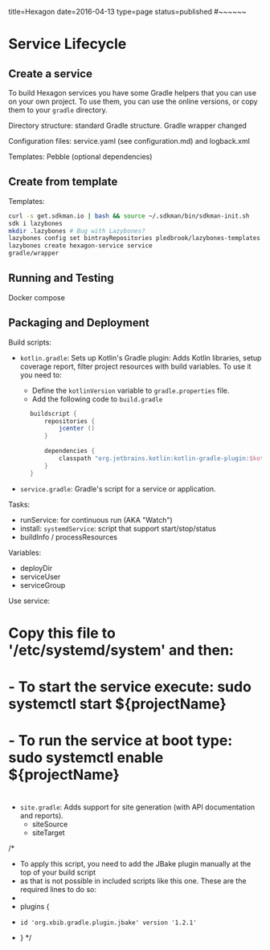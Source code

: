 title=Hexagon
date=2016-04-13
type=page
status=published
#~~~~~~


Service Lifecycle
=================

Create a service
----------------

To build Hexagon services you have some Gradle helpers that you can use on your own project. To
use them, you can use the online versions, or copy them to your `gradle` directory.

Directory structure: standard Gradle structure. Gradle wrapper changed

Configuration files: service.yaml (see configuration.md) and logback.xml

Templates: Pebble (optional dependencies)

Create from template
--------------------
  
Templates:

```bash
curl -s get.sdkman.io | bash && source ~/.sdkman/bin/sdkman-init.sh
sdk i lazybones
mkdir .lazybones # Bug with Lazybones?
lazybones config set bintrayRepositories pledbrook/lazybones-templates jamming/maven
lazybones create hexagon-service service
gradle/wrapper
```

Running and Testing
-------------------

Docker compose

Packaging and Deployment
------------------------

Build scripts:

  * `kotlin.gradle`: Sets up Kotlin's Gradle plugin: Adds Kotlin libraries, setup coverage report,
    filter project resources with build variables. To use it you need to:

    - Define the `kotlinVersion` variable to `gradle.properties` file.
    - Add the following code to `build.gradle`
 
```Groovy
      buildscript {
          repositories {
              jcenter ()
          }
      
          dependencies {
              classpath "org.jetbrains.kotlin:kotlin-gradle-plugin:$kotlinVersion"
          }
      }
```




  * `service.gradle`: Gradle's script for a service or application.

Tasks:
- runService: for continuous run (AKA "Watch")
- install: `systemdService`: script that support start/stop/status
- buildInfo / processResources

Variables:
- deployDir
- serviceUser
- serviceGroup

Use service:

#
# Copy this file to '/etc/systemd/system' and then:
#   - To start the service execute: sudo systemctl start ${projectName}
#   - To run the service at boot type: sudo systemctl enable ${projectName}
#


  * `site.gradle`: Adds support for site generation (with API documentation and reports).
    - siteSource
    - siteTarget

/*
 * To apply this script, you need to add the JBake plugin manually at the top of your build script
 * as that is not possible in included scripts like this one. These are the required lines to do so:
 *
 * plugins {
 *     id 'org.xbib.gradle.plugin.jbake' version '1.2.1'
 * }
 */
